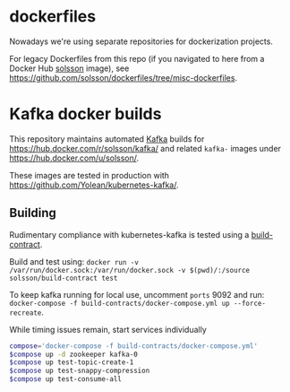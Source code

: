 # dockerfiles

Nowadays we're using separate repositories for dockerization projects.

For legacy Dockerfiles from this repo (if you navigated to here from a Docker Hub [solsson](https://hub.docker.com/u/solsson/) image),
see https://github.com/solsson/dockerfiles/tree/misc-dockerfiles.

# Kafka docker builds

This repository maintains automated [Kafka](http://kafka.apache.org/) builds for https://hub.docker.com/r/solsson/kafka/
and related `kafka-` images under https://hub.docker.com/u/solsson/.

These images are tested in production with https://github.com/Yolean/kubernetes-kafka/.

## Building

Rudimentary compliance with kubernetes-kafka is tested using a [build-contract](https://github.com/Yolean/build-contract/).

Build and test using: `docker run -v /var/run/docker.sock:/var/run/docker.sock -v $(pwd)/:/source solsson/build-contract test`

To keep kafka running for local use, uncomment `ports` 9092 and run: `docker-compose -f build-contracts/docker-compose.yml up --force-recreate`.

While timing issues remain, start services individually
```bash
compose='docker-compose -f build-contracts/docker-compose.yml'
$compose up -d zookeeper kafka-0
$compose up test-topic-create-1
$compose up test-snappy-compression
$compose up test-consume-all
```
